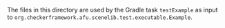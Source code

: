 The files in this directory are used by the Gradle task `testExample` as input to 
`org.checkerframework.afu.scenelib.test.executable.Example`.
